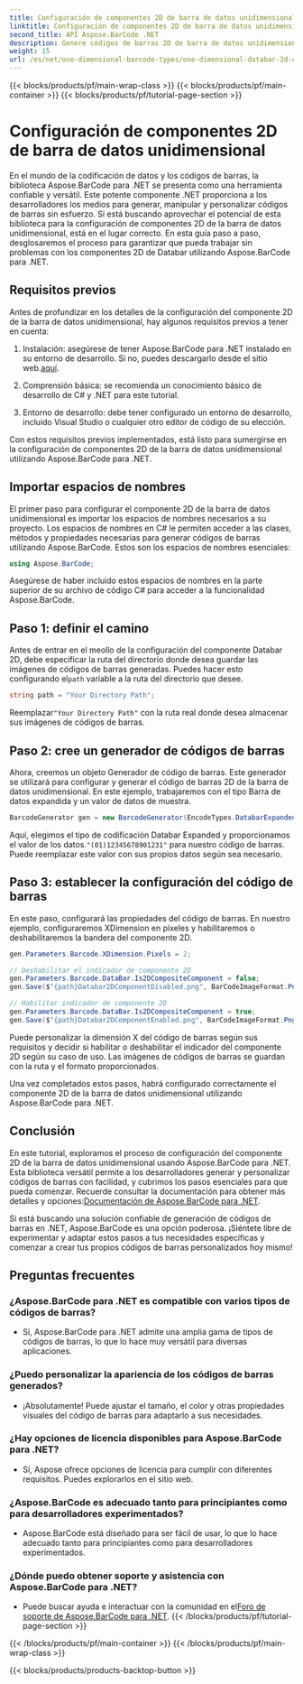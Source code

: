 ```yaml
---
title: Configuración de componentes 2D de barra de datos unidimensional
linktitle: Configuración de componentes 2D de barra de datos unidimensional
second_title: API Aspose.BarCode .NET
description: Genere códigos de barras 2D de barra de datos unidimensionales con Aspose.BarCode para .NET. Siga nuestra guía paso a paso para su configuración y personalización. ¡Empiece a crear códigos de barras únicos hoy!
weight: 15
url: /es/net/one-dimensional-barcode-types/one-dimensional-databar-2d-component-configuration/
---
```


{{< blocks/products/pf/main-wrap-class >}}
{{< blocks/products/pf/main-container >}}
{{< blocks/products/pf/tutorial-page-section >}}

# Configuración de componentes 2D de barra de datos unidimensional


En el mundo de la codificación de datos y los códigos de barras, la biblioteca Aspose.BarCode para .NET se presenta como una herramienta confiable y versátil. Este potente componente .NET proporciona a los desarrolladores los medios para generar, manipular y personalizar códigos de barras sin esfuerzo. Si está buscando aprovechar el potencial de esta biblioteca para la configuración de componentes 2D de la barra de datos unidimensional, está en el lugar correcto. En esta guía paso a paso, desglosaremos el proceso para garantizar que pueda trabajar sin problemas con los componentes 2D de Databar utilizando Aspose.BarCode para .NET.

## Requisitos previos

Antes de profundizar en los detalles de la configuración del componente 2D de la barra de datos unidimensional, hay algunos requisitos previos a tener en cuenta:

1. Instalación: asegúrese de tener Aspose.BarCode para .NET instalado en su entorno de desarrollo. Si no, puedes descargarlo desde el sitio web.[aquí](https://releases.aspose.com/barcode/net/).

2. Comprensión básica: se recomienda un conocimiento básico de desarrollo de C# y .NET para este tutorial.

3. Entorno de desarrollo: debe tener configurado un entorno de desarrollo, incluido Visual Studio o cualquier otro editor de código de su elección.

Con estos requisitos previos implementados, está listo para sumergirse en la configuración de componentes 2D de la barra de datos unidimensional utilizando Aspose.BarCode para .NET.

## Importar espacios de nombres

El primer paso para configurar el componente 2D de la barra de datos unidimensional es importar los espacios de nombres necesarios a su proyecto. Los espacios de nombres en C# le permiten acceder a las clases, métodos y propiedades necesarias para generar códigos de barras utilizando Aspose.BarCode. Estos son los espacios de nombres esenciales:

```csharp
using Aspose.BarCode;
```

Asegúrese de haber incluido estos espacios de nombres en la parte superior de su archivo de código C# para acceder a la funcionalidad Aspose.BarCode.

## Paso 1: definir el camino

Antes de entrar en el meollo de la configuración del componente Databar 2D, debe especificar la ruta del directorio donde desea guardar las imágenes de códigos de barras generadas. Puedes hacer esto configurando el`path` variable a la ruta del directorio que desee.

```csharp
string path = "Your Directory Path";
```

 Reemplazar`"Your Directory Path"` con la ruta real donde desea almacenar sus imágenes de códigos de barras.

## Paso 2: cree un generador de códigos de barras

Ahora, creemos un objeto Generador de código de barras. Este generador se utilizará para configurar y generar el código de barras 2D de la barra de datos unidimensional. En este ejemplo, trabajaremos con el tipo Barra de datos expandida y un valor de datos de muestra.

```csharp
BarcodeGenerator gen = new BarcodeGenerator(EncodeTypes.DatabarExpanded, "(01)12345678901231");
```

 Aquí, elegimos el tipo de codificación Databar Expanded y proporcionamos el valor de los datos.`"(01)12345678901231"` para nuestro código de barras. Puede reemplazar este valor con sus propios datos según sea necesario.

## Paso 3: establecer la configuración del código de barras

En este paso, configurará las propiedades del código de barras. En nuestro ejemplo, configuraremos XDimension en píxeles y habilitaremos o deshabilitaremos la bandera del componente 2D.

```csharp
gen.Parameters.Barcode.XDimension.Pixels = 2;

// Deshabilitar el indicador de componente 2D
gen.Parameters.Barcode.DataBar.Is2DCompositeComponent = false;
gen.Save($"{path}Databar2DComponentDisabled.png", BarCodeImageFormat.Png);

// Habilitar indicador de componente 2D
gen.Parameters.Barcode.DataBar.Is2DCompositeComponent = true;
gen.Save($"{path}Databar2DComponentEnabled.png", BarCodeImageFormat.Png);
```

Puede personalizar la dimensión X del código de barras según sus requisitos y decidir si habilitar o deshabilitar el indicador del componente 2D según su caso de uso. Las imágenes de códigos de barras se guardan con la ruta y el formato proporcionados.

Una vez completados estos pasos, habrá configurado correctamente el componente 2D de la barra de datos unidimensional utilizando Aspose.BarCode para .NET.

## Conclusión

 En este tutorial, exploramos el proceso de configuración del componente 2D de la barra de datos unidimensional usando Aspose.BarCode para .NET. Esta biblioteca versátil permite a los desarrolladores generar y personalizar códigos de barras con facilidad, y cubrimos los pasos esenciales para que pueda comenzar. Recuerde consultar la documentación para obtener más detalles y opciones:[Documentación de Aspose.BarCode para .NET](https://reference.aspose.com/barcode/net/).

Si está buscando una solución confiable de generación de códigos de barras en .NET, Aspose.BarCode es una opción poderosa. ¡Siéntete libre de experimentar y adaptar estos pasos a tus necesidades específicas y comenzar a crear tus propios códigos de barras personalizados hoy mismo!

## Preguntas frecuentes

### ¿Aspose.BarCode para .NET es compatible con varios tipos de códigos de barras?
- Sí, Aspose.BarCode para .NET admite una amplia gama de tipos de códigos de barras, lo que lo hace muy versátil para diversas aplicaciones.

### ¿Puedo personalizar la apariencia de los códigos de barras generados?
- ¡Absolutamente! Puede ajustar el tamaño, el color y otras propiedades visuales del código de barras para adaptarlo a sus necesidades.

### ¿Hay opciones de licencia disponibles para Aspose.BarCode para .NET?
- Sí, Aspose ofrece opciones de licencia para cumplir con diferentes requisitos. Puedes explorarlos en el sitio web.

### ¿Aspose.BarCode es adecuado tanto para principiantes como para desarrolladores experimentados?
- Aspose.BarCode está diseñado para ser fácil de usar, lo que lo hace adecuado tanto para principiantes como para desarrolladores experimentados.

### ¿Dónde puedo obtener soporte y asistencia con Aspose.BarCode para .NET?
-  Puede buscar ayuda e interactuar con la comunidad en el[Foro de soporte de Aspose.BarCode para .NET](https://forum.aspose.com/c/barcode/13).
{{< /blocks/products/pf/tutorial-page-section >}}

{{< /blocks/products/pf/main-container >}}
{{< /blocks/products/pf/main-wrap-class >}}

{{< blocks/products/products-backtop-button >}}
